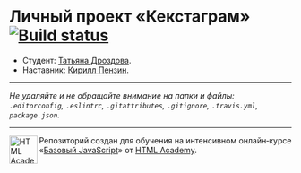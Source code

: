 # Личный проект «Кекстаграм» [![Build status][travis-image]][travis-url]

* Студент: [Татьяна Дроздова](https://up.htmlacademy.ru/javascript/10/user/231246).
* Наставник: [Кирилл Пензин](https://htmlacademy.ru/profile/id91821).

---

_Не удаляйте и не обращайте внимание на папки и файлы:_<br>
_`.editorconfig`, `.eslintrc`, `.gitattributes`, `.gitignore`, `.travis.yml`, `package.json`._

---

<a href="https://htmlacademy.ru/intensive/javascript"><img align="left" width="50" height="50" title="HTML Academy" src="https://up.htmlacademy.ru/static/img/intensive/javascript/logo-for-github.svg"></a>

Репозиторий создан для обучения на интенсивном онлайн‑курсе «[Базовый JavaScript](https://htmlacademy.ru/intensive/javascript)» от [HTML Academy](https://htmlacademy.ru).

[travis-image]: https://travis-ci.org/htmlacademy-javascript/231246-kekstagram.svg?branch=master
[travis-url]: https://travis-ci.org/htmlacademy-javascript/231246-kekstagram
